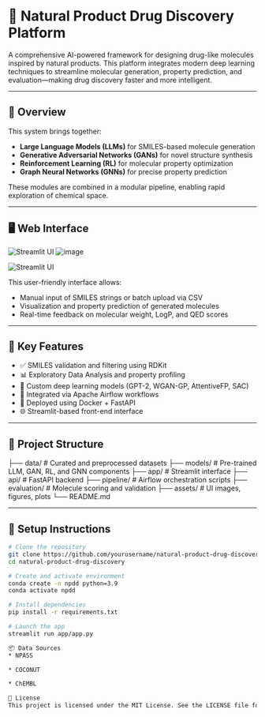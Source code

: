 # 🧪 Natural Product Drug Discovery Platform

A comprehensive AI-powered framework for designing drug-like molecules inspired by natural products. This platform integrates modern deep learning techniques to streamline molecular generation, property prediction, and evaluation—making drug discovery faster and more intelligent.

---

## 🌿 Overview

This system brings together:
- **Large Language Models (LLMs)** for SMILES-based molecule generation  
- **Generative Adversarial Networks (GANs)** for novel structure synthesis  
- **Reinforcement Learning (RL)** for molecular property optimization  
- **Graph Neural Networks (GNNs)** for precise property prediction  

These modules are combined in a modular pipeline, enabling rapid exploration of chemical space.

---

## 🖥️ Web Interface

![Streamlit UI](assets/ui_screenshot.png)
![image](https://github.com/user-attachments/assets/5339e4e8-5286-496c-a1cd-5dba927350fb)


![Streamlit UI](./assets/ui_screenshot.png)


This user-friendly interface allows:
- Manual input of SMILES strings or batch upload via CSV  
- Visualization and property prediction of generated molecules  
- Real-time feedback on molecular weight, LogP, and QED scores  

---

## 🚀 Key Features

- ✅ SMILES validation and filtering using RDKit  
- 📊 Exploratory Data Analysis and property profiling  
- 🧠 Custom deep learning models (GPT-2, WGAN-GP, AttentiveFP, SAC)  
- 🔄 Integrated via Apache Airflow workflows  
- 🐳 Deployed using Docker + FastAPI  
- 🌐 Streamlit-based front-end interface  

---

## 📁 Project Structure
├── data/ # Curated and preprocessed datasets
├── models/ # Pre-trained LLM, GAN, RL, and GNN components
├── app/ # Streamlit interface
├── api/ # FastAPI backend
├── pipeline/ # Airflow orchestration scripts
├── evaluation/ # Molecule scoring and validation
├── assets/ # UI images, figures, plots
└── README.md

---

## 🧰 Setup Instructions

```bash
# Clone the repository
git clone https://github.com/yourusername/natural-product-drug-discovery.git
cd natural-product-drug-discovery

# Create and activate environment
conda create -n npdd python=3.9
conda activate npdd

# Install dependencies
pip install -r requirements.txt

# Launch the app
streamlit run app/app.py

📦 Data Sources
* NPASS

* COCONUT

* ChEMBL

🪪 License
This project is licensed under the MIT License. See the LICENSE file for full details.
